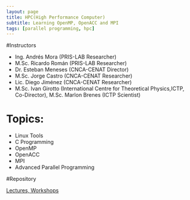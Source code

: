 ```yaml
---
layout: page
title: HPC(High Performance Computer)
subtitle: Learning OpenMP, OpenACC and MPI
tags: [parallel programming, hpc]
---
```


#Instructors

* Ing. Andrés Mora (PRIS-LAB Researcher)
* M.Sc. Ricardo Román (PRIS-LAB Researcher)
* Dr. Esteban Meneses (CNCA-CENAT Director)
* M.Sc. Jorge Castro (CNCA-CENAT Researcher)
* Lic. Diego Jiménez (CNCA-CENAT Researcher)
* M.Sc. Ivan Girotto (International Centre for Theoretical Physics,ICTP, Co-Director), M.Sc. Marlon Brenes (ICTP Scientist)

# Topics:
* Linux Tools
* C Programming
* OpenMP
* OpenACC
* MPI
* Advanced Parallel Programming

#Repository

[Lectures, Workshops](https://github.com/saj11/Summer-Schools/tree/master/HPC%20Summer%20School#hpc-summer-school-2017)